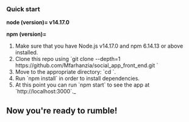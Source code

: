 <h3>Quick start</h3>
<p><b>node (version)= v14.17.0</b></p>
<p><b>npm (version)= </b></p>
<ol>
  <li>Make sure that you have Node.js v14.17.0 and npm 6.14.13 or above installed.</li>
  <li>Clone this repo using `git clone --depth=1 https://github.com/Mfarhanzia/social_app_front_end.git <YOUR_PROJECT_NAME>`</li>
  <li>Move to the appropriate directory: `cd <YOUR_PROJECT_NAME>`.</li>
  <li>Run `npm install` in order to install dependencies.<br /></li>
  <li>At this point you can run `npm start` to see the app at `http://localhost:3000`._</li>
</ol>
<h2>Now you're ready to rumble!</h2>

